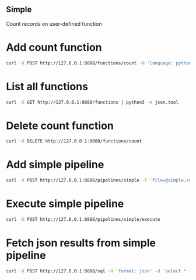 ## Simple

Count records on user-defined function

# Add count function

```bash
curl -X POST http://127.0.0.1:8888/functions/count -H 'language: python@inline' -F 'file=@count.py'
```

# List all functions

```bash
curl -X GET http://127.0.0.1:8888/functions | python3 -m json.tool
```

# Delete count function

```bash
curl -X DELETE http://127.0.0.1:8888/functions/count
```

# Add simple pipeline

```bash
curl -X POST http://127.0.0.1:8888/pipelines/simple -F 'file=@simple.sql'
```

# Execute simple pipeline

```bash
curl -X POST http://127.0.0.1:8888/pipelines/simple/execute
```

# Fetch json results from simple pipeline

```bash
curl -X POST http://127.0.0.1:8888/sql -H 'format: json' -d 'select * from buffer0'
```
